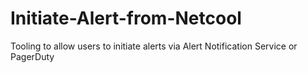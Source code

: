 # Initiate-Alert-from-Netcool
Tooling to allow users to initiate alerts via Alert Notification Service or PagerDuty
